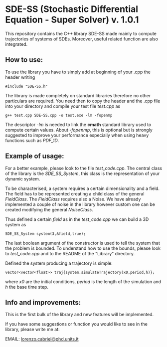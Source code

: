 # SDE-SS (Stochastic Differential Equation - Super Solver) v. 1.0.1
This repository contains the C++ library SDE-SS made mainly to compute trajectories of systems of SDEs. Moreover, useful related function are also integrated.

## How to use:

To use the library you have to simply add at beginning of your .cpp the header writing

```
#include "SDE-SS.h"
```

The library is made completely on standard libraries therefore no other particulars are required.
You need then to copy the header and the .cpp file into your directory and compile your test file $test.cpp$ as

```
g++ test.cpp SDE-SS.cpp -o test.exe -lm -fopenmp
```

The descriptor *-lm* is needed to link the **cmath** standard library used to compute certain values. About *-fopenmp*, this is optional
but is strongly suggested to improve your performance especially when using heavy functions such as *PDF_1D*.

## Example of usage:

For a better example, please look to the file *test_code.cpp*.
The central class of the library is the *SDE_SS_System*, this class is the representation of your dynamic system.

To be characterised, a system requires a certain dimensionality and a field. The field has to be represented creating a child class of the general *FieldClass*.
The *FieldClass* requires also a Noise. We have already implemented a couple of noise in the library however custom one can be created modifying the general *NoiseClass*.

Thus defined a certain *field* as in the *test_code.cpp* we can build a 3D system as

```
SDE_SS_System system(3,&field,true);
```

The last boolean argument of the constructor is used to tell the system that the problem is bounded. To understand how to use the bounds, please look to *test_code.cpp* and to the README of the "Library" directory.

Defined the system producing a trajectory is simple:

```
vector<vector<float>> traj{system.simulateTrajectory(x0,period,h)};
```

where *x0* are the initial conditions, *period* is the length of the simulation and $h$ the base time step.

## Info and improvements:

This is the first bulk of the library and new features will be implemented. 

If you have some suggestions or function you would like to see in the library, please write me at:

EMAIL: lorenzo.cabriel@phd.units.it 



